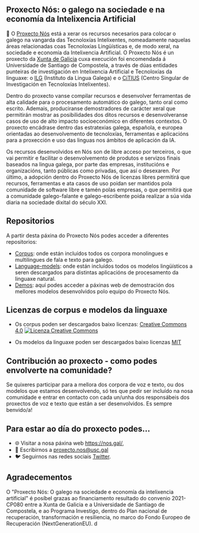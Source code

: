 ## Proxecto Nós: o galego na sociedade e na economía da Intelixencia Artificial

👋 O [Proxecto Nós](https://nos.gal/) está a xerar os recursos necesarios para colocar o galego na vangarda das Tecnoloxías Intelixentes, nomeadamente naquelas áreas relacionadas coas Tecnoloxías Lingüísticas e, de modo xeral, na sociedade e economía da Intelixencia Artificial. O Proxecto Nós é un proxecto da [Xunta de Galicia](https://www.xunta.gal/portada) cuxa execución foi encomendada á Universidade de Santiago de Compostela, a través de dúas entidades punteiras de investigación en Intelixencia Artificial e Tecnoloxías da linguaxe: o [ILG](https://ilg.usc.es/) (Instituto da Lingua Galega) e o [CiTIUS](https://citius.gal/gl/) (Centro Singular de Investigación en Tecnoloxías Intelixentes). 

Dentro do proxecto vanse compilar recursos e desenvolver ferramentas de alta calidade para o procesamento automático do galego, tanto oral como escrito. Ademais, produciranse demostradores de carácter xeral que permitirán mostrar as posibilidades dos ditos recursos e desenvolveranse casos de uso de alto impacto socioeconómico en diferentes contextos. O proxecto encádrase dentro das estratexias galega, española, e europea orientadas ao desenvolvemento de tecnoloxías, ferramentas e aplicacións para a proxección e uso das linguas nos ámbitos de aplicación da IA.

Os recursos desenvolvidos en Nós son de libre acceso por terceiros, o que vai permitir e facilitar o desenvolvemento de produtos e servizos finais baseados na lingua galega, por parte das empresas, institucións e organizacións, tanto públicas como privadas, que así o desexaren. Por último, a adopción dentro do Proxecto Nós de licenzas libres permitirá que recursos, ferramentas e ata casos de uso poidan ser mantidos pola comunidade de software libre e tamén polas empresas, o que permitirá que a comunidade galego-falante e galego-escribente poida realizar a súa vida diaria na sociedade dixital do século XXI.

## Repositorios 

A partir desta páxina do Proxecto Nós podes acceder a diferentes repositorios:
+ [Corpus](https://github.com/proxectonos/corpora): onde están incluídos todos os corpora monolingues e multilingues de fala e texto para galego.
+ [Language-models](https://github.com/proxectonos/language-models): onde están incluídos todos os modelos lingüísticos a seren descargados para distintas aplicacións de procesamento da linguaxe natural. 
+ [Demos](https://github.com/proxectonos/demos): aquí podes acceder a páxinas web de demostración dos mellores modelos desenvolvidos polo equipo do Proxecto Nós.

## Licenzas de corpus e modelos da linguaxe

+ Os corpus poden ser descargados baixo licenzas: [Creative Commons 4.0](http://creativecommons.org/licenses/by/4.0) <a rel="license" href="http://creativecommons.org/licenses/by/4.0/"><img alt="Licenza Creative Commons" style="border-width:0" src="https://i.creativecommons.org/l/by/4.0/88x31.png" /></a>

+ Os modelos da linguaxe poden ser descargados baixo licenzas [MIT](https://fossa.com/blog/open-source-licenses-101-mit-license/)

## Contribución ao proxecto - como podes envolverte na comunidade?

Se quixeres participar para a mellora dos corpora de voz e texto, ou dos modelos que estamos desenvolvendo, só tes que pedir ser incluído na nosa comunidade e entrar en contacto con cada un/unha dos responsábeis dos proxectos de voz e texto que están a ser desenvolvidos. Es sempre benvido/a!

## Para estar ao día do proxecto podes...

+ 🌐 Visitar a nosa páxina web https://nos.gal/, 
+ 📧 Escribirnos a proxecto.nos@usc.gal
+ 🐦 Seguirnos nas redes sociais [Twitter](https://twitter.com/proxectoNos).

## Agradecementos
O "Proxecto Nós: O galego na sociedade e economía da intelixencia artificial" é posíbel grazas ao financiamento resultado do convenio 2021-CP080 entre a Xunta de Galicia e a Universidade de Santiago de Compostela, e ao Programa Investigo, dentro do Plan nacional de recuperación, transformación e resiliencia, no marco do Fondo Europeo de Recuperación (NextGenerationEU).
d

